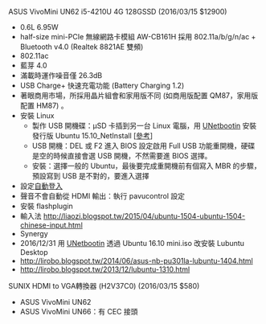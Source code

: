 ASUS VivoMini UN62 i5-4210U 4G 128GSSD (2016/03/15 $12900)
* 0.6L 6.95W
* half-size mini-PCIe 無線網路卡模組 AW-CB161H 採用 802.11a/b/g/n/ac + Bluetooth v4.0 (Realtek 8821AE 雙頻)
* 802.11ac
* 藍芽 4.0
* 滿載時運作噪音僅 26.3dB
* USB Charge+ 快速充電功能 (Battery Charging 1.2)
* 著眼商用市場，所採用晶片組會和家用版不同 (如商用版配置 QM87，家用版配置 HM87) 。
* 安裝 Linux
	* 製作 USB 開機碟：µSD 卡插到另一台 Linux 電腦，用 [UNetbootin](http://unetbootin.github.io/) 安裝發行版 Ubuntu 15.10_NetInstall [[參考](http://lirobo.blogspot.tw/2014/06/asus-nb-pu301la-lubuntu-1404.html)]
	* USB 開機：DEL 或 F2 進入 BIOS 設定啟用 Full USB 功能重開機，硬碟是空的時候直接會選 USB 開機，不然需要進 BIOS 選擇。
	* 安裝：選擇一般的 Ubuntu，最後要完成重開機前有個寫入 MBR 的步驟，預設寫到 USB 是不對的，要進入選擇
* 設定[自動登入](https://help.ubuntu.com/community/Lubuntu/Boot_Install_Login)
* 聲音不會自動從 HDMI 輸出：執行 pavucontrol 設定
* 安裝 flashplugin
* 輸入法 http://liaozi.blogspot.tw/2015/04/ubuntu-1504-ubuntu-1504-chinese-input.html
* Synergy
* 2016/12/31 用 [UNetbootin](http://unetbootin.github.io/) 透過 Ubuntu 16.10 mini.iso 改安裝 Lubuntu Desktop
* http://lirobo.blogspot.tw/2014/06/asus-nb-pu301la-lubuntu-1404.html
* http://lirobo.blogspot.tw/2013/12/lubuntu-1310.html

SUNIX HDMI to VGA轉換器 (H2V37C0) (2016/03/15 $580)

* ASUS VivoMini UN62
* ASUS VivoMini UN66：有 CEC 接頭
